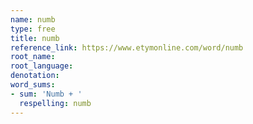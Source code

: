 ```yaml
---
name: numb
type: free
title: numb
reference_link: https://www.etymonline.com/word/numb
root_name: 
root_language: 
denotation: 
word_sums:
- sum: 'Numb + '
  respelling: numb
---
```


